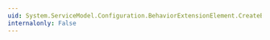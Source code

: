 ```yaml
---
uid: System.ServiceModel.Configuration.BehaviorExtensionElement.CreateBehavior
internalonly: False
---
```

